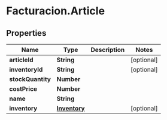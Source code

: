 # Facturacion.Article

## Properties

Name | Type | Description | Notes
------------ | ------------- | ------------- | -------------
**articleId** | **String** |  | [optional] 
**inventoryId** | **String** |  | [optional] 
**stockQuantity** | **Number** |  | 
**costPrice** | **Number** |  | 
**name** | **String** |  | 
**inventory** | [**Inventory**](Inventory.md) |  | [optional] 


